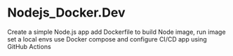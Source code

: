 # Nodejs_Docker.Dev
Create a simple Node.js app add Dockerfile to build Node image, run image set a local envs use Docker compose and configure CI/CD app using GitHub Actions
